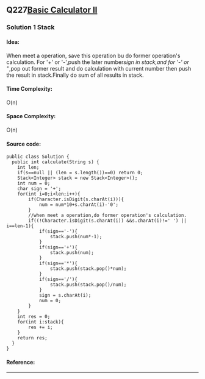 ## Q227[Basic Calculator II](https://leetcode.com/problems/basic-calculator-ii/) 

### Solution 1 Stack
#### Idea:
When meet a operation, save this operation bu do former operation's calculation.
For '+' or '-',push the later number*sign in stack,and for '-' or '*',pop out former result and do 
calculation with current number then push the result in stack.Finally do sum of all results in stack.
#### Time Complexity: 
O(n)
#### Space Complexity:
O(n)
#### Source code:
```
public class Solution {
  public int calculate(String s) {
    int len;
    if(s==null || (len = s.length())==0) return 0;
    Stack<Integer> stack = new Stack<Integer>();
    int num = 0;
    char sign = '+';
    for(int i=0;i<len;i++){
        if(Character.isDigit(s.charAt(i))){
            num = num*10+s.charAt(i)-'0';
        }
        //when meet a operation,do former operation's calculation.
        if((!Character.isDigit(s.charAt(i)) &&s.charAt(i)!=' ') || i==len-1){
            if(sign=='-'){
                stack.push(num*-1);
            }
            if(sign=='+'){
                stack.push(num);
            }
            if(sign=='*'){
                stack.push(stack.pop()*num);
            }
            if(sign=='/'){
                stack.push(stack.pop()/num);
            }
            sign = s.charAt(i);
            num = 0;
        }
    }
    int res = 0;
    for(int i:stack){
        res += i;
    }
    return res;
  }
}
```
#### Reference:

---

